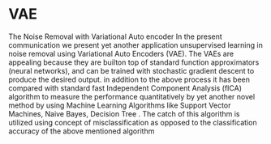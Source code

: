 # VAE
The Noise Removal with Variational Auto encoder
    In the present communication we present yet another application unsupervised learning in noise removal using Variational Auto Encoders (VAE). The VAEs are appealing because they are builton top of standard function approximators (neural networks), and can be trained with stochastic gradient descent to produce the desired output. in addition to the above process it has been compared with standard fast Independent Component Analysis (fICA) algorithm to measure the performance quantitatively by yet another novel method by using Machine Learning Algorithms like Support Vector Machines, Naive Bayes, Decision Tree . The catch of this algorithm is utilized using concept of misclassification as opposed to the classification accuracy of the above mentioned algorithm
